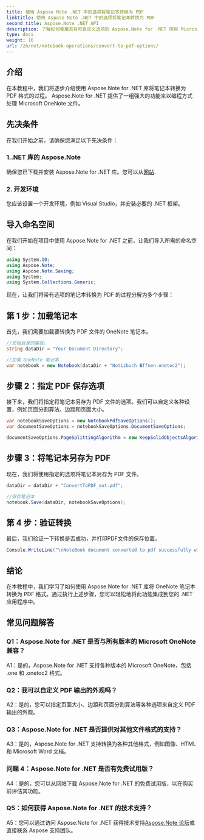 ```yaml
---
title: 使用 Aspose Note .NET 中的选项将笔记本转换为 PDF
linktitle: 使用 Aspose Note .NET 中的选项将笔记本转换为 PDF
second_title: Aspose.Note .NET API
description: 了解如何使用具有可自定义选项的 Aspose.Note for .NET 库将 Microsoft OneNote 笔记本转换为 PDF 格式。
type: docs
weight: 16
url: /zh/net/notebook-operations/convert-to-pdf-options/
---
```

## 介绍

在本教程中，我们将逐步介绍使用 Aspose.Note for .NET 库将笔记本转换为 PDF 格式的过程。 Aspose.Note for .NET 提供了一组强大的功能来以编程方式处理 Microsoft OneNote 文件。

## 先决条件

在我们开始之前，请确保您满足以下先决条件：

### 1..NET 库的 Aspose.Note
确保您已下载并安装 Aspose.Note for .NET 库。您可以从[网站](https://releases.aspose.com/note/net/).

### 2. 开发环境
您应该设置一个开发环境，例如 Visual Studio，并安装必要的 .NET 框架。

## 导入命名空间

在我们开始在项目中使用 Aspose.Note for .NET 之前，让我们导入所需的命名空间：

```csharp
using System.IO;
using Aspose.Note;
using Aspose.Note.Saving;
using System;
using System.Collections.Generic;
```

现在，让我们将带有选项的笔记本转换为 PDF 的过程分解为多个步骤：

## 第 1 步：加载笔记本

首先，我们需要加载要转换为 PDF 文件的 OneNote 笔记本。

```csharp
//文档目录的路径。
string dataDir = "Your Document Directory";

//加载 OneNote 笔记本
var notebook = new Notebook(dataDir + "Notizbuch �ffnen.onetoc2");
```

## 步骤 2：指定 PDF 保存选项

接下来，我们将指定将笔记本另存为 PDF 文件的选项。我们可以自定义各种设置，例如页面分割算法、边距和页面大小。

```csharp
var notebookSaveOptions = new NotebookPdfSaveOptions();
var documentSaveOptions = notebookSaveOptions.DocumentSaveOptions;

documentSaveOptions.PageSplittingAlgorithm = new KeepSolidObjectsAlgorithm();
```

## 步骤 3：将笔记本另存为 PDF

现在，我们将使用指定的选项将笔记本另存为 PDF 文件。

```csharp
dataDir = dataDir + "ConvertToPDF_out.pdf";

//保存笔记本
notebook.Save(dataDir, notebookSaveOptions);
```

## 第 4 步：验证转换

最后，我们验证一下转换是否成功，并打印PDF文件的保存位置。

```csharp
Console.WriteLine("\nNoteBook document converted to pdf successfully with save options.\nFile saved at " + dataDir);
```

## 结论

在本教程中，我们学习了如何使用 Aspose.Note for .NET 库将 OneNote 笔记本转换为 PDF 格式。通过执行上述步骤，您可以轻松地将此功能集成到您的 .NET 应用程序中。

## 常见问题解答

### Q1：Aspose.Note for .NET 是否与所有版本的 Microsoft OneNote 兼容？

A1：是的，Aspose.Note for .NET 支持各种版本的 Microsoft OneNote，包括 .one 和 .onetoc2 格式。

### Q2：我可以自定义 PDF 输出的外观吗？

A2：是的，您可以指定页面大小、边距和页面分割算法等各种选项来自定义 PDF 输出的外观。

### Q3：Aspose.Note for .NET 是否提供对其他文件格式的支持？

A3：是的，Aspose.Note for .NET 支持转换为各种其他格式，例如图像、HTML 和 Microsoft Word 文档。

### 问题 4：Aspose.Note for .NET 是否有免费试用版？

A4：是的，您可以从网站下载 Aspose.Note for .NET 的免费试用版，以在购买前评估其功能。

### Q5：如何获得 Aspose.Note for .NET 的技术支持？

 A5：您可以通过访问 Aspose.Note for .NET 获得技术支持[Aspose.Note 论坛](https://forum.aspose.com/c/note/28)或直接联系 Aspose 支持团队。